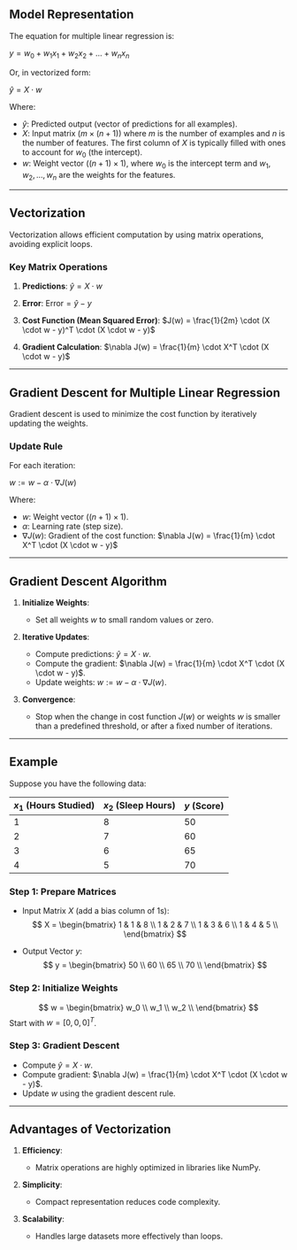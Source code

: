 ## Model Representation
The equation for multiple linear regression is:

$y = w_0 + w_1 x_1 + w_2 x_2 + \dots + w_n x_n$

Or, in vectorized form:

$\hat{y} = X \cdot w$

Where:
- $\hat{y}$: Predicted output (vector of predictions for all examples).
- $X$: Input matrix ($m \times (n+1)$) where $m$ is the number of examples and $n$ is the number of features. The first column of $X$ is typically filled with ones to account for $w_0$ (the intercept).
- $w$: Weight vector ($(n+1) \times 1$), where $w_0$ is the intercept term and $w_1, w_2, \dots, w_n$ are the weights for the features.

---

## Vectorization
Vectorization allows efficient computation by using matrix operations, avoiding explicit loops.

### Key Matrix Operations
1. **Predictions**:
   $\hat{y} = X \cdot w$

2. **Error**:
   $\text{Error} = \hat{y} - y$

3. **Cost Function (Mean Squared Error)**:
   $J(w) = \frac{1}{2m} \cdot (X \cdot w - y)^T \cdot (X \cdot w - y)$

4. **Gradient Calculation**:
   $\nabla J(w) = \frac{1}{m} \cdot X^T \cdot (X \cdot w - y)$

---

## Gradient Descent for Multiple Linear Regression
Gradient descent is used to minimize the cost function by iteratively updating the weights.

### Update Rule
For each iteration:

$w := w - \alpha \cdot \nabla J(w)$

Where:
- $w$: Weight vector ($(n+1) \times 1$).
- $\alpha$: Learning rate (step size).
- $\nabla J(w)$: Gradient of the cost function:
  $\nabla J(w) = \frac{1}{m} \cdot X^T \cdot (X \cdot w - y)$

---

## Gradient Descent Algorithm
1. **Initialize Weights**:
   - Set all weights $w$ to small random values or zero.

2. **Iterative Updates**:
   - Compute predictions: $\hat{y} = X \cdot w$.
   - Compute the gradient: $\nabla J(w) = \frac{1}{m} \cdot X^T \cdot (X \cdot w - y)$.
   - Update weights: $w := w - \alpha \cdot \nabla J(w)$.

3. **Convergence**:
   - Stop when the change in cost function $J(w)$ or weights $w$ is smaller than a predefined threshold, or after a fixed number of iterations.

---

## Example
Suppose you have the following data:

| $x_1$ (Hours Studied) | $x_2$ (Sleep Hours) | $y$ (Score) |
|-----------------------|---------------------|-------------|
| 1                     | 8                   | 50          |
| 2                     | 7                   | 60          |
| 3                     | 6                   | 65          |
| 4                     | 5                   | 70          |

### Step 1: Prepare Matrices
- Input Matrix $X$ (add a bias column of 1s):
  $$
  X = 
  \begin{bmatrix}
  1 & 1 & 8 \\
  1 & 2 & 7 \\
  1 & 3 & 6 \\
  1 & 4 & 5 \\
  \end{bmatrix}
  $$

- Output Vector $y$:
  $$
  y = 
  \begin{bmatrix}
  50 \\
  60 \\
  65 \\
  70 \\
  \end{bmatrix}
  $$

### Step 2: Initialize Weights
$$
w = 
\begin{bmatrix}
w_0 \\
w_1 \\
w_2 \\
\end{bmatrix}
$$
Start with $w = [0, 0, 0]^T$.

### Step 3: Gradient Descent
- Compute $\hat{y} = X \cdot w$.
- Compute gradient: $\nabla J(w) = \frac{1}{m} \cdot X^T \cdot (X \cdot w - y)$.
- Update $w$ using the gradient descent rule.

---

## Advantages of Vectorization
1. **Efficiency**:
   - Matrix operations are highly optimized in libraries like NumPy.

2. **Simplicity**:
   - Compact representation reduces code complexity.

3. **Scalability**:
   - Handles large datasets more effectively than loops.

